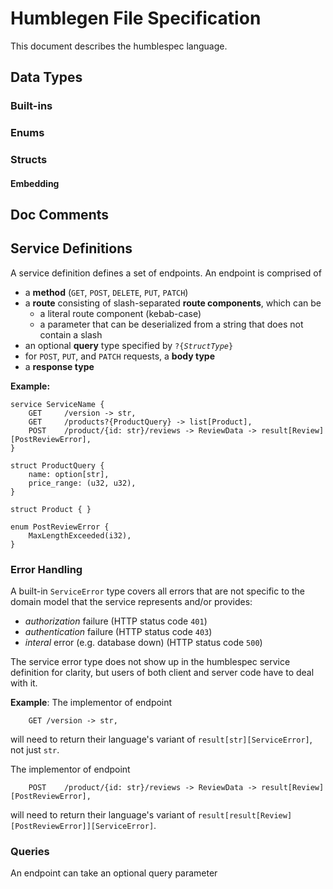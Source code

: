 # Humblegen File Specification

This document describes the humblespec language.

## Data Types

### Built-ins

### Enums

### Structs

#### Embedding

## Doc Comments

## Service Definitions

A service definition defines a set of endpoints.
An endpoint is comprised of
* a **method** (`GET`, `POST`, `DELETE`, `PUT`, `PATCH`)
* a **route** consisting of slash-separated **route components**, which can be
  * a literal route component (kebab-case)
  * a parameter that can be deserialized from a string that does not contain a slash
* an optional **query** type specified by `?{`*`StructType`*`}`
* for `POST`, `PUT`, and `PATCH` requests, a **body type**
* a **response type**

**Example:**

```
service ServiceName {
    GET     /version -> str,
    GET     /products?{ProductQuery} -> list[Product],
    POST    /product/{id: str}/reviews -> ReviewData -> result[Review][PostReviewError],
}

struct ProductQuery {
    name: option[str],
    price_range: (u32, u32),
}

struct Product { }

enum PostReviewError {
    MaxLengthExceeded(i32),
}

```

### Error Handling

A built-in `ServiceError` type covers all errors that are not specific to the domain model that the service represents and/or provides:
- *authorization* failure (HTTP status code `401`)
- *authentication* failure (HTTP status code `403`)
- *interal* error (e.g. database down) (HTTP status code `500`)

The service error type does not show up in the humblespec service definition for clarity, but users of both client and server code have to deal with it.

**Example**:
The implementor of endpoint
```
    GET /version -> str,
```
will need to return their language's variant of `result[str][ServiceError]`, not just `str`.

The implementor of endpoint

```
    POST    /product/{id: str}/reviews -> ReviewData -> result[Review][PostReviewError],
```

will need to return their language's variant of `result[result[Review][PostReviewError]][ServiceError]`.


### Queries

An endpoint can take an optional query parameter 